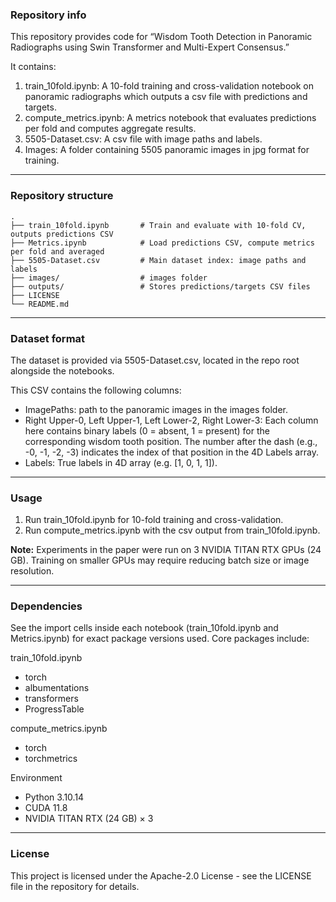 ### Repository info

This repository provides code for “Wisdom Tooth Detection in Panoramic Radiographs using Swin Transformer and Multi-Expert Consensus.”

It contains:
1. train_10fold.ipynb: A 10-fold training and cross-validation notebook on panoramic radiographs which outputs a csv file with predictions and targets.
2. compute_metrics.ipynb: A metrics notebook that evaluates predictions per fold and computes aggregate results.
3. 5505-Dataset.csv: A csv file with image paths and labels.
4. Images: A folder containing 5505 panoramic images in jpg format for training.

---

### Repository structure

```
.
├── train_10fold.ipynb       # Train and evaluate with 10-fold CV, outputs predictions CSV
├── Metrics.ipynb            # Load predictions CSV, compute metrics per fold and averaged
├── 5505-Dataset.csv         # Main dataset index: image paths and labels
├── images/                  # images folder
├── outputs/                 # Stores predictions/targets CSV files
├── LICENSE
└── README.md
```

---

### Dataset format

The dataset is provided via 5505-Dataset.csv, located in the repo root alongside the notebooks.

This CSV contains the following columns:
* ImagePaths: path to the panoramic images in the images folder.
* Right Upper-0, Left Upper-1, Left Lower-2, Right Lower-3: Each column here contains binary labels (0 = absent, 1 = present) for the corresponding wisdom tooth position.
The number after the dash (e.g., -0, -1, -2, -3) indicates the index of that position in the 4D Labels array.
* Labels: True labels in 4D array (e.g. [1, 0, 1, 1]). 

---

### Usage

1. Run train_10fold.ipynb for 10-fold training and cross-validation.
2. Run compute_metrics.ipynb with the csv output from train_10fold.ipynb.

**Note:** Experiments in the paper were run on 3 NVIDIA TITAN RTX GPUs (24 GB). Training on smaller GPUs may require reducing batch size or image resolution.

---

### Dependencies

See the import cells inside each notebook (train_10fold.ipynb and Metrics.ipynb) for exact package versions used. Core packages include:

train_10fold.ipynb
* torch
* albumentations
* transformers
* ProgressTable

compute_metrics.ipynb
* torch
* torchmetrics

Environment
* Python 3.10.14
* CUDA 11.8
* NVIDIA TITAN RTX (24 GB) × 3

---

### License
This project is licensed under the Apache-2.0 License - see the LICENSE file in the repository for details.
